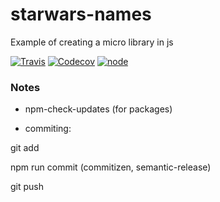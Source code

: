 # starwars-names
Example of creating a micro library in js

[![Travis](https://img.shields.io/travis/rhoffmann/starwars-names.svg?style=flat-square)](https://travis-ci.org/rhoffmann/starwars-names)
[![Codecov](https://img.shields.io/codecov/c/github/codecov/example-python.svg?style=flat-square)](https://codecov.io/github/rhoffmann/starwars-names)
[![node](https://img.shields.io/node/v/gh-badges.svg?style=flat-square)](https://www.npmjs.com/package/richcode-starwars-names)

### Notes

- npm-check-updates (for packages)

- commiting:

git add

npm run commit (commitizen, semantic-release)

git push
